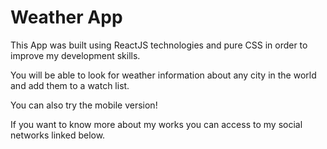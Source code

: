 # Weather App

This App was built using ReactJS technologies and pure CSS in order to improve my development skills.

You will be able to look for weather information about any city in the world and add them to a watch list.

You can also try the mobile version!

If you want to know more about my works you can access to my social networks linked below.
